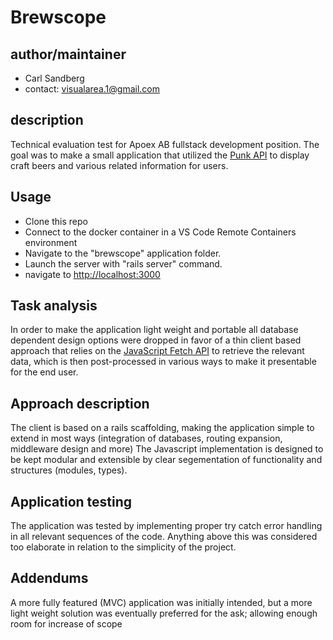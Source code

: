 # Brewscope

## author/maintainer

- Carl Sandberg
- contact: [visualarea.1@gmail.com](visualarea.1@gmail.com)

## description 

Technical evaluation test for Apoex AB fullstack development position.
The goal was to make a small application that utilized the 
[Punk API](https://punkapi.com/documentation/v2) to display craft beers
and various related information for users.

## Usage
- Clone this repo
- Connect to the docker container in a VS Code Remote Containers environment
- Navigate to the "brewscope" application folder.
- Launch the server with "rails server" command.
- navigate to [http://localhost:3000](http://localhost:3000)

## Task analysis

In order to make the application light weight and portable all database 
dependent design options were dropped in favor of a thin client based approach
that relies on the [JavaScript Fetch API](https://developer.mozilla.org/en-US/docs/Web/API/Fetch_API/Using_Fetch)
to retrieve the relevant data, which is then post-processed in various ways 
to make it presentable for the end user.

## Approach description

The client is based on a rails scaffolding, making the application simple to extend
in most ways (integration of databases, routing expansion, middleware design and more)
The Javascript implementation is designed to be kept modular and extensible by 
clear segementation of functionality and structures (modules, types).

## Application testing
The application was tested by implementing proper try catch error handling in all 
relevant sequences of the code. Anything above this was considered too elaborate
in relation to the simplicity of the project.

## Addendums

A more fully featured (MVC) application was initially intended, but a more light
weight solution was eventually preferred for the ask; allowing enough room for 
increase of scope